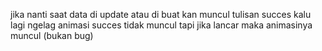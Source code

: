 jika nanti saat data di update atau di buat kan muncul tulisan succes kalu lagi ngelag animasi succes tidak muncul tapi jika lancar maka animasinya muncul (bukan bug)
